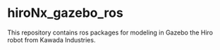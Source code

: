 # hiroNx_gazebo_ros
This repository contains ros packages for modeling in Gazebo the Hiro robot from Kawada Industries.
